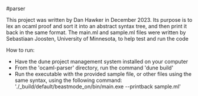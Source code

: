 #parser

This project was written by Dan Hawker in December 2023. Its purpose is to lex an ocaml proof and sort it into an abstract syntax tree, and then print it back in the same format.
The main.ml and sample.ml files were written by Sebastiaan Joosten, University of Minnesota, to help test and run the code

How to run:
- Have the dune project management system installed on your computer
- From the 'ocaml-parser' directory, run the command 'dune build'
- Run the executable with the provided sample file, or other files using the same syntax, using the following command:
    './_build/default/beastmode_on/bin/main.exe --printback sample.ml'
